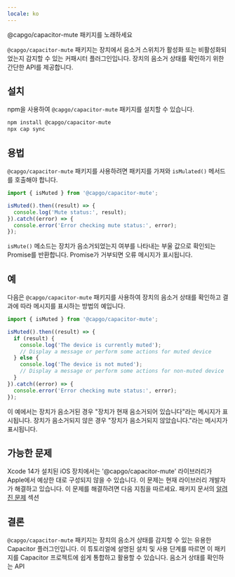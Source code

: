 ```yaml
---
locale: ko
---
```


@capgo/capacitor-mute 패키지를 노래하세요

`@capgo/capacitor-mute` 패키지는 장치에서 음소거 스위치가 활성화 또는 비활성화되었는지 감지할 수 있는 커패시터 플러그인입니다. 장치의 음소거 상태를 확인하기 위한 간단한 API를 제공합니다.

## 설치

npm을 사용하여 `@capgo/capacitor-mute` 패키지를 설치할 수 있습니다.

```bash
npm install @capgo/capacitor-mute
npx cap sync
```

## 용법

`@capgo/capacitor-mute` 패키지를 사용하려면 패키지를 가져와 `isMulated()` 메서드를 호출해야 합니다.

```typescript
import { isMuted } from '@capgo/capacitor-mute';

isMuted().then((result) => {
  console.log('Mute status:', result);
}).catch((error) => {
  console.error('Error checking mute status:', error);
});
```

`isMute()` 메소드는 장치가 음소거되었는지 여부를 나타내는 부울 값으로 확인되는 Promise를 반환합니다. Promise가 거부되면 오류 메시지가 표시됩니다.

## 예

다음은 `@capgo/capacitor-mute` 패키지를 사용하여 장치의 음소거 상태를 확인하고 결과에 따라 메시지를 표시하는 방법의 예입니다.

```typescript
import { isMuted } from '@capgo/capacitor-mute';

isMuted().then((result) => {
  if (result) {
    console.log('The device is currently muted');
    // Display a message or perform some actions for muted device
  } else {
    console.log('The device is not muted');
    // Display a message or perform some actions for non-muted device
  }
}).catch((error) => {
  console.error('Error checking mute status:', error);
});
```

이 예에서는 장치가 음소거된 경우 "장치가 현재 음소거되어 있습니다"라는 메시지가 표시됩니다. 장치가 음소거되지 않은 경우 "장치가 음소거되지 않았습니다."라는 메시지가 표시됩니다.

## 가능한 문제

Xcode 14가 설치된 iOS 장치에서는 '@capgo/capacitor-mute' 라이브러리가 Apple에서 예상한 대로 구성되지 않을 수 있습니다. 이 문제는 현재 라이브러리 개발자가 해결하고 있습니다. 이 문제를 해결하려면 다음 지침을 따르세요. 패키지 문서의 [알려진 문제](https://githubcom/CocoaPods/CocoaPods/issues/8891/) 섹션

## 결론

`@capgo/capacitor-mute` 패키지는 장치의 음소거 상태를 감지할 수 있는 유용한 Capacitor 플러그인입니다. 이 튜토리얼에 설명된 설치 및 사용 단계를 따르면 이 패키지를 Capacitor 프로젝트에 쉽게 통합하고 활용할 수 있습니다. 음소거 상태를 확인하는 API